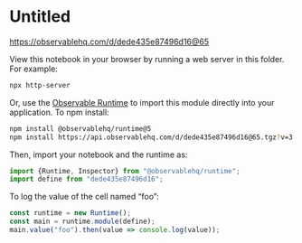 # Untitled

https://observablehq.com/d/dede435e87496d16@65

View this notebook in your browser by running a web server in this folder. For
example:

~~~sh
npx http-server
~~~

Or, use the [Observable Runtime](https://github.com/observablehq/runtime) to
import this module directly into your application. To npm install:

~~~sh
npm install @observablehq/runtime@5
npm install https://api.observablehq.com/d/dede435e87496d16@65.tgz?v=3
~~~

Then, import your notebook and the runtime as:

~~~js
import {Runtime, Inspector} from "@observablehq/runtime";
import define from "dede435e87496d16";
~~~

To log the value of the cell named “foo”:

~~~js
const runtime = new Runtime();
const main = runtime.module(define);
main.value("foo").then(value => console.log(value));
~~~
